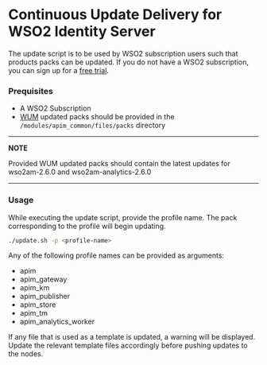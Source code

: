 # Continuous Update Delivery for WSO2 Identity Server

The update script is to be used by WSO2 subscription users such that products packs can be updated. If you do not have a WSO2 subscription, you can sign up for a [free trial](https://wso2.com/subscription/free-trial).

### Prequisites
* A WSO2 Subscription
* [WUM](https://wso2.com/updates/wum) updated packs should be provided in the `/modules/apim_common/files/packs` directory

---
**NOTE**

Provided WUM updated packs should contain the latest updates for wso2am-2.6.0 and wso2am-analytics-2.6.0

---

### Usage
While executing the update script, provide the profile name. The pack corresponding to the profile will begin updating.
```bash
./update.sh -p <profile-name>
```
Any of the following profile names can be provided as arguments:
* apim
* apim_gateway
* apim_km
* apim_publisher
* apim_store
* apim_tm
* apim_analytics_worker

If any file that is used as a template is updated, a warning will be displayed. Update the relevant template files accordingly before pushing updates to the nodes.
